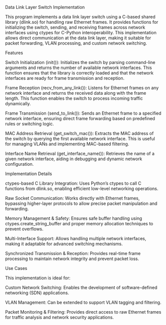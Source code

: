 Data Link Layer Switch Implementation

This program implements a data link layer switch using a C-based shared library (dlink.so) for handling raw Ethernet frames. It provides functions for initializing the switch, sending, and receiving frames across network interfaces using ctypes for C-Python interoperability. This implementation allows direct communication at the data link layer, making it suitable for packet forwarding, VLAN processing, and custom network switching.

Features

Switch Initialization (init()): Initializes the switch by parsing command-line arguments and returns the number of available network interfaces. This function ensures that the library is correctly loaded and that the network interfaces are ready for frame transmission and reception.

Frame Reception (recv_from_any_link()): Listens for Ethernet frames on any network interface and returns the received data along with the frame length. This function enables the switch to process incoming traffic dynamically.

Frame Transmission (send_to_link()): Sends an Ethernet frame to a specified network interface, ensuring direct frame forwarding based on predefined rules or switching logic.

MAC Address Retrieval (get_switch_mac()): Extracts the MAC address of the switch by querying the first available network interface. This is useful for managing VLANs and implementing MAC-based filtering.

Interface Name Retrieval (get_interface_name()): Retrieves the name of a given network interface, aiding in debugging and dynamic network configuration.

Implementation Details

ctypes-based C Library Integration: Uses Python’s ctypes to call C functions from dlink.so, enabling efficient low-level networking operations.

Raw Socket Communication: Works directly with Ethernet frames, bypassing higher-layer protocols to allow precise packet manipulation and forwarding.

Memory Management & Safety: Ensures safe buffer handling using ctypes.create_string_buffer and proper memory allocation techniques to prevent overflows.

Multi-Interface Support: Allows handling multiple network interfaces, making it adaptable for advanced switching mechanisms.

Synchronized Transmission & Reception: Provides real-time frame processing to maintain network integrity and prevent packet loss.

Use Cases

This implementation is ideal for:

Custom Network Switching: Enables the development of software-defined networking (SDN) applications.

VLAN Management: Can be extended to support VLAN tagging and filtering.

Packet Monitoring & Filtering: Provides direct access to raw Ethernet frames for traffic analysis and network security applications.
